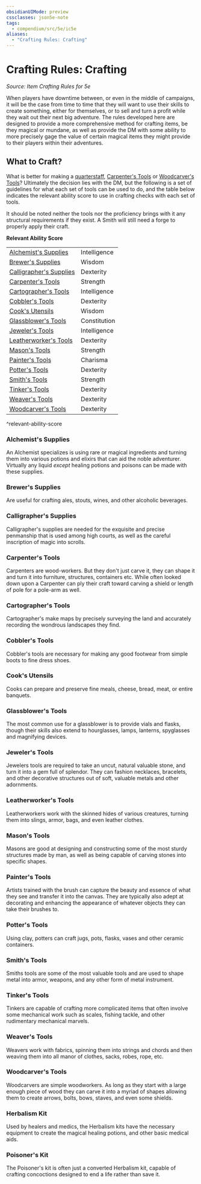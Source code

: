 ```yaml
---
obsidianUIMode: preview
cssclasses: json5e-note
tags:
  - compendium/src/5e/ic5e
aliases:
  - "Crafting Rules: Crafting"
---
```

# Crafting Rules: Crafting
*Source: Item Crafting Rules for 5e* 

When players have downtime between, or even in the middle of campaigns, it will be the case from time to time that they will want to use their skills to create something, either for themselves, or to sell and turn a profit while they wait out their next big adventure. The rules developed here are designed to provide a more comprehensive method for crafting items, be they magical or mundane, as well as provide the DM with some ability to more precisely gage the value of certain magical items they might provide to their players within their adventures.

## What to Craft?

What is better for making a [quarterstaff](2-Mechanics/CLI/items/quarterstaff.md), [Carpenter's Tools](2-Mechanics/CLI/items/carpenters-tools.md) or [Woodcarver's Tools](2-Mechanics/CLI/items/woodcarvers-tools.md)? Ultimately the decision lies with the DM, but the following is a set of guidelines for what each set of tools can be used to do, and the table below indicates the relevant ability score to use in crafting checks with each set of tools.

It should be noted neither the tools nor the proficiency brings with it any structural requirements if they exist. A Smith will still need a forge to properly apply their craft.

**Relevant Ability Score**

|  |  |
|--|--|
| [Alchemist's Supplies](2-Mechanics/CLI/items/alchemists-supplies.md) | Intelligence |
| [Brewer's Supplies](2-Mechanics/CLI/items/brewers-supplies.md) | Wisdom |
| [Calligrapher's Supplies](2-Mechanics/CLI/items/calligraphers-supplies.md) | Dexterity |
| [Carpenter's Tools](2-Mechanics/CLI/items/carpenters-tools.md) | Strength |
| [Cartographer's Tools](2-Mechanics/CLI/items/cartographers-tools.md) | Intelligence |
| [Cobbler's Tools](2-Mechanics/CLI/items/cobblers-tools.md) | Dexterity |
| [Cook's Utensils](2-Mechanics/CLI/items/cooks-utensils.md) | Wisdom |
| [Glassblower's Tools](2-Mechanics/CLI/items/glassblowers-tools.md) | Constitution |
| [Jeweler's Tools](2-Mechanics/CLI/items/jewelers-tools.md) | Intelligence |
| [Leatherworker's Tools](2-Mechanics/CLI/items/leatherworkers-tools.md) | Dexterity |
| [Mason's Tools](2-Mechanics/CLI/items/masons-tools.md) | Strength |
| [Painter's Tools](2-Mechanics/CLI/items/painters-supplies.md) | Charisma |
| [Potter's Tools](2-Mechanics/CLI/items/potters-tools.md) | Dexterity |
| [Smith's Tools](2-Mechanics/CLI/items/smiths-tools.md) | Strength |
| [Tinker's Tools](2-Mechanics/CLI/items/tinkers-tools.md) | Dexterity |
| [Weaver's Tools](2-Mechanics/CLI/items/weavers-tools.md) | Dexterity |
| [Woodcarver's Tools](2-Mechanics/CLI/items/woodcarvers-tools.md) | Dexterity |
^relevant-ability-score

### Alchemist's Supplies

An Alchemist specializes is using rare or magical ingredients and turning them into various potions and elixirs that can aid the noble adventurer. Virtually any liquid *except* healing potions and poisons can be made with these supplies.

### Brewer's Supplies

Are useful for crafting ales, stouts, wines, and other alcoholic beverages.

### Calligrapher's Supplies

Calligrapher's supplies are needed for the exquisite and precise penmanship that is used among high courts, as well as the careful inscription of magic into scrolls.

### Carpenter's Tools

Carpenters are wood-workers. But they don't just carve it, they can shape it and turn it into furniture, structures, containers etc. While often looked down upon a Carpenter can ply their craft toward carving a shield or length of pole for a pole-arm as well.

### Cartographer's Tools

Cartographer's make maps by precisely surveying the land and accurately recording the wondrous landscapes they find.

### Cobbler's Tools

Cobbler's tools are necessary for making any good footwear from simple boots to fine dress shoes.

### Cook's Utensils

Cooks can prepare and preserve fine meals, cheese, bread, meat, or entire banquets.

### Glassblower's Tools

The most common use for a glassblower is to provide vials and flasks, though their skills also extend to hourglasses, lamps, lanterns, spyglasses and magnifying devices.

### Jeweler's Tools

Jewelers tools are required to take an uncut, natural valuable stone, and turn it into a gem full of splendor. They can fashion necklaces, bracelets, and other decorative structures out of soft, valuable metals and other adornments.

### Leatherworker's Tools

Leatherworkers work with the skinned hides of various creatures, turning them into slings, armor, bags, and even leather clothes.

### Mason's Tools

Masons are good at designing and constructing some of the most sturdy structures made by man, as well as being capable of carving stones into specific shapes.

### Painter's Tools

Artists trained with the brush can capture the beauty and essence of what they see and transfer it into the canvas. They are typically also adept at decorating and enhancing the appearance of whatever objects they can take their brushes to.

### Potter's Tools

Using clay, potters can craft jugs, pots, flasks, vases and other ceramic containers.

### Smith's Tools

Smiths tools are some of the most valuable tools and are used to shape metal into armor, weapons, and any other form of metal instrument.

### Tinker's Tools

Tinkers are capable of crafting more complicated items that often involve some mechanical work such as scales, fishing tackle, and other rudimentary mechanical marvels.

### Weaver's Tools

Weavers work with fabrics, spinning them into strings and chords and then weaving them into all manor of clothes, sacks, robes, rope, etc.

### Woodcarver's Tools

Woodcarvers are simple woodworkers. As long as they start with a large enough piece of wood they can carve it into a myriad of shapes allowing them to create arrows, bolts, bows, staves, and even some shields.

### Herbalism Kit

Used by healers and medics, the Herbalism kits have the necessary equipment to create the magical healing potions, and other basic medical aids.

### Poisoner's Kit

The Poisoner's kit is often just a converted Herbalism kit, capable of crafting concoctions designed to end a life rather than save it.